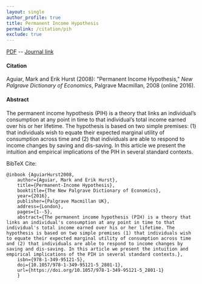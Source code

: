 ```yaml
---
layout: single 
author_profile: true 
title: Permanent Income Hypothesis 
permalink: /citation/pih
exclude: true
---
```


[PDF](https://markaguiar.github.io/files/pih.pdf) -- [Journal link]( https://doi.org/10.1057/978-1-349-95121-5_2801-1)
#### Citation

Aguiar, Mark and Erik Hurst (2008): "Permanent Income Hypothesis," *New Palgrave Dictionary of Economics*, Palgrave Macmillan, 2008 (online 2016).

#### Abstract

The permanent income hypothesis (PIH) is a theory that links an individual’s consumption at any point in time to that individual’s total income earned over his or her lifetime. The hypothesis is based on two simple premises: (1) that individuals wish to equate their expected marginal utility of consumption across time and (2) that individuals are able to respond to income changes by saving and dis-saving. In this article we present the intuition and empirical implications of the PIH in several standard contexts.

BibTeX Cite:

	@inbook {AguiarHurst2008,
		author={Aguiar, Mark and Erik Hurst},
		title={Permanent-Income Hypothesis},
		booktitle={The New Palgrave Dictionary of Economics},
		year={2016},
		publisher={Palgrave Macmillan UK},
		address={London},
		pages={1--5},
		abstract={The permanent income hypothesis (PIH) is a theory that links an individual's consumption at any point in time to that individual's total income earned over his or her lifetime. The hypothesis is based on two simple premises (1) that individuals wish to equate their expected marginal utility of consumption across time and (2) that individuals are able to respond to income changes by saving and dis-saving. In this article we present the intuition and empirical implications of the PIH in several standard contexts.},
		isbn={978-1-349-95121-5},
		doi={10.1057/978-1-349-95121-5_2801-1},
		url={https://doi.org/10.1057/978-1-349-95121-5_2801-1}
		}
